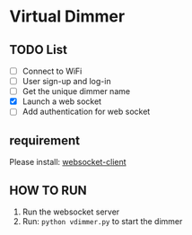 # Virtual Dimmer

## TODO List

- [ ] Connect to WiFi
- [ ] User sign-up and log-in
- [ ] Get the unique dimmer name
- [x] Launch a web socket
- [ ] Add authentication for web socket

## requirement

Please install: [websocket-client](https://github.com/websocket-client/websocket-client)

## HOW TO RUN

1. Run the websocket server
2. Run: `python vdimmer.py` to start the dimmer
